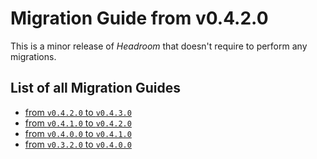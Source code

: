 # Migration Guide from v0.4.2.0
This is a minor release of _Headroom_ that doesn't require to perform any migrations.

## List of all Migration Guides

- [from `v0.4.2.0` to `v0.4.3.0`][v0420-v0430]
- [from `v0.4.1.0` to `v0.4.2.0`][v0410-v0420]
- [from `v0.4.0.0` to `v0.4.1.0`][v0400-v0410]
- [from `v0.3.2.0` to `v0.4.0.0`][v0320-v0400]


[github/issue/58]: https://github.com/vaclavsvejcar/headroom/issues/58
[github/issue/61]: https://github.com/vaclavsvejcar/headroom/issues/61
[doc:configuration#license-headers-key]: documentation/configuration.md#license-headers-key
[v0320-v0400]: https://doc.norcane.com/headroom/v0.4.0.0/migration-guide
[v0400-v0410]: https://doc.norcane.com/headroom/v0.4.1.0/migration-guide
[v0410-v0420]: https://doc.norcane.com/headroom/v0.4.2.0/migration-guide
[v0420-v0430]: https://doc.norcane.com/headroom/v0.4.3.0/migration-guide